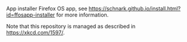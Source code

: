 App installer Firefox OS app, see https://schnark.github.io/install.html?id=ffosapp-installer for more information.

Note that this repository is managed as described in https://xkcd.com/1597/.

